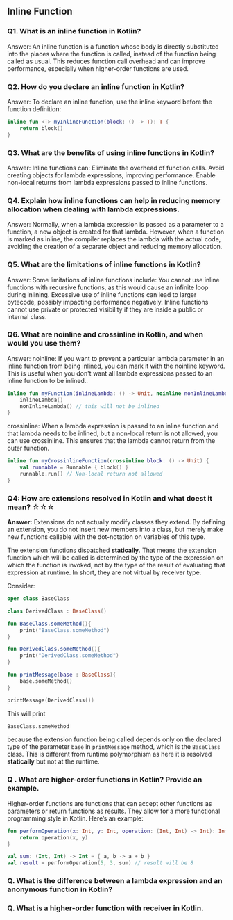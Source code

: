 ## Inline Function

### Q1. What is an inline function in Kotlin?

Answer: An inline function is a function whose body is directly substituted into the places where the function is called, instead of the function being called as usual. This reduces function call overhead and can improve performance, especially when higher-order functions are used.


### Q2. How do you declare an inline function in Kotlin?

Answer: To declare an inline function, use the inline keyword before the function definition:
```Kotlin
inline fun <T> myInlineFunction(block: () -> T): T {
    return block()
}
```

### Q3. What are the benefits of using inline functions in Kotlin?

Answer: Inline functions can:
Eliminate the overhead of function calls.
Avoid creating objects for lambda expressions, improving performance.
Enable non-local returns from lambda expressions passed to inline functions.


### Q4. Explain how inline functions can help in reducing memory allocation when dealing with lambda expressions.

Answer: Normally, when a lambda expression is passed as a parameter to a function, a new object is created for that lambda. However, when a function is marked as inline, the compiler replaces the lambda with the actual code, avoiding the creation of a separate object and reducing memory allocation.



### Q5. What are the limitations of inline functions in Kotlin?

Answer: Some limitations of inline functions include:
You cannot use inline functions with recursive functions, as this would cause an infinite loop during inlining.
Excessive use of inline functions can lead to larger bytecode, possibly impacting performance negatively.
Inline functions cannot use private or protected visibility if they are inside a public or internal class.


### Q6. What are noinline and crossinline in Kotlin, and when would you use them?

Answer:
noinline: If you want to prevent a particular lambda parameter in an inline function from being inlined, you can mark it with the noinline keyword. This is useful when you don't want all lambda expressions passed to an inline function to be inlined..
```Kotlin
inline fun myFunction(inlineLambda: () -> Unit, noinline nonInlineLambda: () -> Unit) {
    inlineLambda()
    nonInlineLambda() // this will not be inlined
}
```

crossinline: When a lambda expression is passed to an inline function and that lambda needs to be inlined, but a non-local return is not allowed, you can use crossinline. This ensures that the lambda cannot return from the outer function.
```Kotlin
inline fun myCrossinlineFunction(crossinline block: () -> Unit) {
    val runnable = Runnable { block() }
    runnable.run() // Non-local return not allowed
}
```

### Q4: How are extensions resolved in Kotlin and what doest it mean? ☆☆☆

**Answer:**
Extensions do not actually modify classes they extend. By defining an extension, you do not insert new members into a class, but merely make new functions callable with the dot-notation on variables of this type.

The extension functions dispatched **statically**. That means the extension function which will be called is determined by the type of the expression on which the function is invoked, not by the type of the result of evaluating that expression at runtime. In short, they are not virtual by receiver type.

Consider:
```kotlin
open class BaseClass

class DerivedClass : BaseClass()

fun BaseClass.someMethod(){
    print("BaseClass.someMethod")
}

fun DerivedClass.someMethod(){
    print("DerivedClass.someMethod")
}

fun printMessage(base : BaseClass){
    base.someMethod()
}

printMessage(DerivedClass())
```

This will print 

```sh
BaseClass.someMethod
```

because the extension function being called depends only on the declared type of the parameter `base` in `printMessage` method, which is the `BaseClass` class. This is different from runtime polymorphism as here it is resolved **statically** but not at the runtime.

### Q . What are higher-order functions in Kotlin? Provide an example.
Higher-order functions are functions that can accept other functions as parameters or return functions as results. They allow for a more functional programming style in Kotlin. Here’s an example:
```Kotlin
fun performOperation(x: Int, y: Int, operation: (Int, Int) -> Int): Int {
    return operation(x, y)
}
```

```Kotlin
val sum: (Int, Int) -> Int = { a, b -> a + b }
val result = performOperation(5, 3, sum) // result will be 8
```

### Q. What is the difference between a lambda expression and an anonymous function in Kotlin?


### Q. What is a higher-order function with receiver in Kotlin.
